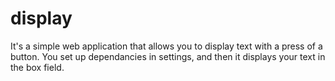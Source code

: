 # display
It's a simple web application that allows you to display text with a press of a button. You set up dependancies in settings, and then it displays your text in the box field.
